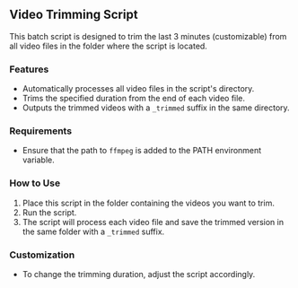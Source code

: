 ## Video Trimming Script

This batch script is designed to trim the last 3 minutes (customizable) from all video files in the folder where the script is located.

### Features
- Automatically processes all video files in the script's directory.
- Trims the specified duration from the end of each video file.
- Outputs the trimmed videos with a `_trimmed` suffix in the same directory.

### Requirements
- Ensure that the path to `ffmpeg` is added to the PATH environment variable.

### How to Use
1. Place this script in the folder containing the videos you want to trim.
2. Run the script.
3. The script will process each video file and save the trimmed version in the same folder with a `_trimmed` suffix.

### Customization
- To change the trimming duration, adjust the script accordingly.

